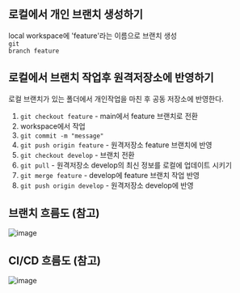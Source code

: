## 로컬에서 개인 브랜치 생성하기
local workspace에 'feature'라는 이름으로 브랜치 생성 <br>
<code>git branch feature</code> 

## 로컬에서 브랜치 작업후 원격저장소에 반영하기
로컬 브랜치가 있는 폴더에서 개인작업을 마친 후 공동 저장소에 반영한다.

1. <code>git checkout feature</code>  - main에서 feature 브랜치로 전환
2. workspace에서 작업
3. <code>git commit -m "message"</code>
4. <code>git push origin feature</code>  - 원격저장소 feature 브랜치에 반영
5. <code>git checkout develop</code>  - 브랜치 전환
6. <code>git pull</code>  - 원격저장소 develop의 최신 정보를 로컬에 업데이트 시키기
7. <code>git merge feature</code>  - develop에 feature 브랜치 작업 반영
8. <code>git push origin develop</code>  - 원격저장소 develop에 반영

## 브랜치 흐름도 (참고)
![image](https://github.com/user-attachments/assets/3d20b791-bc36-49c4-bb28-de9a2be02703) <br>

## CI/CD 흐름도 (참고)
![image](https://github.com/user-attachments/assets/066f44cf-32fd-4387-b769-425b446730a1)

